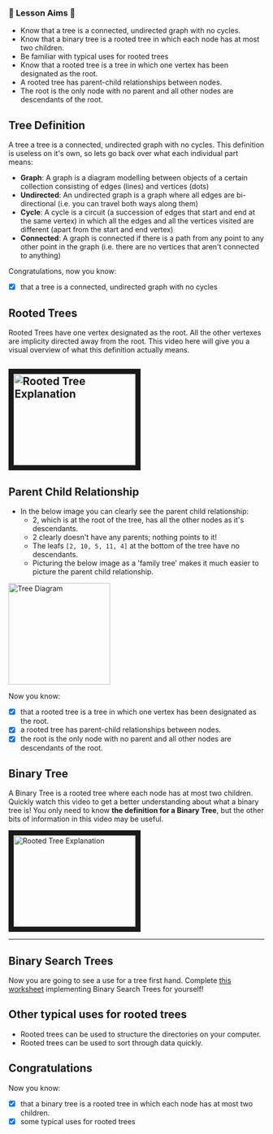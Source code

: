### :evergreen_tree: Lesson Aims :evergreen_tree:
* Know that a tree is a connected, undirected graph with no cycles.
* Know that a binary tree is a rooted tree in which each node has at most two children.
* Be familiar with typical uses for rooted trees
* Know that a rooted tree is a tree in which one vertex has been designated as the root. 
* A rooted tree has parent-child relationships between nodes.
* The root is the only node with no parent and all other nodes are descendants of the root.

## Tree Definition
A tree a tree is a connected, undirected graph with no cycles. This definition is useless on it's own, so lets go back over what each individual part means:
* **Graph**: A graph is a diagram modelling between objects of a certain collection consisting of edges (lines) and vertices (dots)
* **Undirected**: An undirected graph is a graph where all edges are bi-directional (i.e. you can travel both ways along them)
* **Cycle**: A cycle is a circuit (a succession of edges that start and end at the same vertex) in which all the edges and all the vertices visited are different (apart from the start and end vertex)
* **Connected**: A graph is connected if there is a path from any point to any other point in the graph (i.e. there are no vertices that aren't connected to anything)

Congratulations, now you know:
- [x] that a tree is a connected, undirected graph with no cycles

## Rooted Trees

Rooted Trees have one vertex designated as the root. All the other vertexes are implicity directed away from the root.
This video here will give you a visual overview of what this definition actually means.

<a href="http://www.youtube.com/watch?feature=player_embedded&v=ihF26-HV5Mw
" target="_blank"><img src="http://img.youtube.com/vi/ihF26-HV5Mw/0.jpg" 
alt="Rooted Tree Explanation" width="240" height="180" border="10" /></a>
---

## Parent Child Relationship
* In the below image you can clearly see the parent child relationship:
  * 2, which is at the root of the tree, has all the other nodes as it's descendants.
  * 2 clearly doesn't have any parents; nothing points to it!
  * The leafs `[2, 10, 5, 11, 4]` at the bottom of the tree have no descendants.
  * Picturing the below image as a 'family tree' makes it much easier to picture the parent child relationship.
<img src="https://upload.wikimedia.org/wikipedia/commons/thumb/5/5f/Tree_%28computer_science%29.svg/1200px-Tree_%28computer_science%29.svg.png" alt="Tree Diagram" width="200"/>

Now you know:
- [x] that a rooted tree is a tree in which one vertex has been designated as the root.
- [x] a rooted tree has parent-child relationships between nodes.
- [x] the root is the only node with no parent and all other nodes are descendants of the root.

## Binary Tree
A Binary Tree is a rooted tree where each node has at most two children. Quickly watch this video to get a better understanding about what a binary tree is! You only need to know **the definition for a Binary Tree**, but the other bits of information in this video may be useful.

<a href="http://www.youtube.com/watch?feature=player_embedded&v=ykAbHA-bkKM
" target="_blank"><img src="http://img.youtube.com/vi/ykAbHA-bkKM/0.jpg" 
alt="Rooted Tree Explanation" width="240" height="180" border="10" /></a>

---
## Binary Search Trees
Now you are going to see a use for a tree first hand. Complete [this worksheet](https://github.com/a-level-datastructures/a-level-datastructures.github.io/files/6057616/Tree_OOP_Exercise.pdf) implementing Binary Search Trees for yourself!

## Other typical uses for rooted trees
* Rooted trees can be used to structure the directories on your computer.
* Rooted trees can be used to sort through data quickly.

## Congratulations
Now you know:
- [x] that a binary tree is a rooted tree in which each node has at most two children.
- [x] some typical uses for rooted trees
